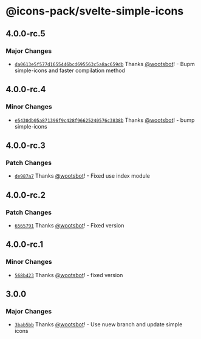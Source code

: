 # @icons-pack/svelte-simple-icons

## 4.0.0-rc.5

### Major Changes

- [`da0613e5f577d1655446bcd695563c5a8ac659db`](https://github.com/icons-pack/svelte-simple-icons/commit/da0613e5f577d1655446bcd695563c5a8ac659db) Thanks [@wootsbot](https://github.com/wootsbot)! - Bupm simple-icons and faster compilation method

## 4.0.0-rc.4

### Minor Changes

- [`e5430db05a871396f9c428f96625240576c3838b`](https://github.com/icons-pack/svelte-simple-icons/commit/e5430db05a871396f9c428f96625240576c3838b) Thanks [@wootsbot](https://github.com/wootsbot)! - bump simple-icons

## 4.0.0-rc.3

### Patch Changes

- [`de987a7`](https://github.com/icons-pack/svelte-simple-icons/commit/de987a794ea82e69680dadb910834c8088062645) Thanks [@wootsbot](https://github.com/wootsbot)! - Fixed use index module

## 4.0.0-rc.2

### Patch Changes

- [`6565791`](https://github.com/icons-pack/svelte-simple-icons/commit/6565791db506726d88cff703f62d7043390d9011) Thanks [@wootsbot](https://github.com/wootsbot)! - Fixed version

## 4.0.0-rc.1

### Minor Changes

- [`568b423`](https://github.com/icons-pack/svelte-simple-icons/commit/568b423b647e9b44a7529808381c070429464d15) Thanks [@wootsbot](https://github.com/wootsbot)! - fixed version

## 3.0.0

### Major Changes

- [`3bab5bb`](https://github.com/icons-pack/svelte-simple-icons/commit/3bab5bbcbc4b7cf712438e7eae31182047087ead) Thanks [@wootsbot](https://github.com/wootsbot)! - Use nuew branch and update simple icons
